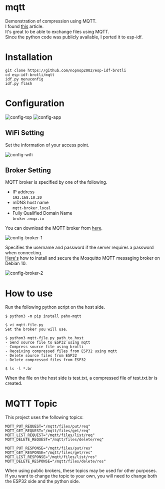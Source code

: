 # mqtt
Demonstration of compression using MQTT.   
I found [this](http://www.steves-internet-guide.com/send-file-mqtt/) article.   
It's great to be able to exchange files using MQTT.   
Since the python code was publicly available, I ported it to esp-idf.   

# Installation

```
git clone https://github.com/nopnop2002/esp-idf-brotli
cd esp-idf-brotli/mqtt
idf.py menuconfig
idf.py flash
```

# Configuration   

![config-top](https://github.com/nopnop2002/esp-idf-brotli/assets/6020549/bf29fa8a-c71c-4bc7-a2c9-9f7801e0d7b4)
![config-app](https://github.com/nopnop2002/esp-idf-brotli/assets/6020549/79d80b54-c4da-428b-aca2-e78f7ebb3c8d)

## WiFi Setting
Set the information of your access point.   

![config-wifi](https://github.com/nopnop2002/esp-idf-brotli/assets/6020549/ea4a100a-72f0-44a1-b4c4-a5cc4218d3d1)

## Broker Setting

MQTT broker is specified by one of the following.
- IP address   
 ```192.168.10.20```   
- mDNS host name   
 ```mqtt-broker.local```   
- Fully Qualified Domain Name   
 ```broker.emqx.io```

You can download the MQTT broker from [here](https://github.com/nopnop2002/esp-idf-mqtt-broker).   

![config-broker-1](https://github.com/nopnop2002/esp-idf-brotli/assets/6020549/a2010b57-0f4a-4e8f-b110-cdcda2c767a5)

Specifies the username and password if the server requires a password when connecting.   
[Here's](https://www.digitalocean.com/community/tutorials/how-to-install-and-secure-the-mosquitto-mqtt-messaging-broker-on-debian-10) how to install and secure the Mosquitto MQTT messaging broker on Debian 10.   

![config-broker-2](https://github.com/nopnop2002/esp-idf-brotli/assets/6020549/85f8d05a-5d85-4985-8c21-c5a038466b15)

# How to use

Run the following python script on the host side.
```
$ python3 -m pip install paho-mqtt

$ vi mqtt-file.py
Set the broker you will use.

$ python3 mqtt-file.py path_to_host
- Send source file to ESP32 using mqtt
- Compress source file using brotli
- Receiving compressed files from ESP32 using mqtt
- Delete source files from ESP32
- Delete compressed files from ESP32

$ ls -l *.br
```

When the file on the host side is test.txt, a compressed file of test.txt.br is created.   


# MQTT Topic
This project uses the following topics:
```
MQTT_PUT_REQUEST="/mqtt/files/put/req"
MQTT_GET_REQUEST="/mqtt/files/get/req"
MQTT_LIST_REQUEST="/mqtt/files/list/req"
MQTT_DELETE_REQUEST="/mqtt/files/delete/req"

MQTT_PUT_RESPONSE="/mqtt/files/put/res"
MQTT_GET_RESPONSE="/mqtt/files/get/res"
MQTT_LIST_RESPONSE="/mqtt/files/list/res"
MQTT_DELETE_RESPONSE="/mqtt/files/delete/res"
```

When using public brokers, these topics may be used for other purposes.   
If you want to change the topic to your own, you will need to change both the ESP32 side and the python side.   
